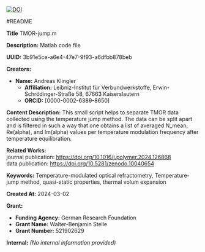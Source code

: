 [![DOI](https://zenodo.org/badge/DOI/10.5281/zenodo.10810122.svg)](https://doi.org/10.5281/zenodo.10810122)
  
#README

**Title** TMOR-jump.m  

**Description:** Matlab code file

**UUID:** 3b91e5ce-a6e4-47e7-9f93-a6dfbb878beb

**Creators:**
- **Name:** Andreas Klingler
  - **Affiliation:** Leibniz-Institut für Verbundwerkstoffe, Erwin-Schrödinger-Straße 58, 67663 Kaiserslautern
  - **ORCID:** [0000-0002-6389-8650]

**Content Description:**
This small script helps to separate TMOR data collected using the temperature jump method. The data can be split apart and is filtered in such a way that one obtains a list of averaged N_mean, Re(alpha), and Im(alpha) values per temperature modulation frequency after temperature equilibration.

**Related Works:**  
journal publication: https://doi.org/10.1016/j.polymer.2024.126868  
data publication: https://doi.org/10.5281/zenodo.10040654


**Keywords:**
Temperature-modulated optical refractometry, Temperature-jump method, quasi-static properties, thermal volum expansion

**Created At:** 2024-03-02

**Grant:**
- **Funding Agency:** German Research Foundation
- **Grant Name:** Walter-Benjamin Stelle
- **Grant Number:** 521902629

**Internal:**
*(No internal information provided)*
